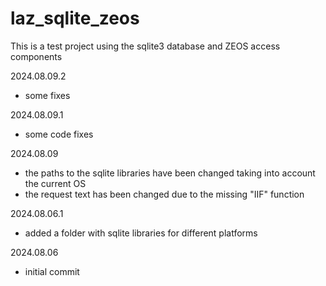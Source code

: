 # laz_sqlite_zeos

This is a test project using the sqlite3 database and ZEOS access components

2024.08.09.2
- some fixes

2024.08.09.1
- some code fixes

2024.08.09
- the paths to the sqlite libraries have been changed taking into account the current OS
- the request text has been changed due to the missing "IIF" function

2024.08.06.1
- added a folder with sqlite libraries for different platforms

2024.08.06
- initial commit
